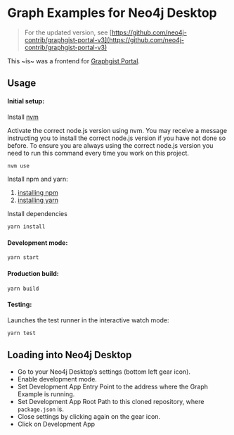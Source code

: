 # Graph Examples for Neo4j Desktop

> For the updated version, see [https://github.com/neo4j-contrib/graphgist-portal-v3](https://github.com/neo4j-contrib/graphgist-portal-v3)




This ~is~ was a frontend for [Graphgist Portal](https://portal.graphgist.org/).

## Usage

#### Initial setup:

Install [nvm](https://github.com/creationix/nvm#installation)

Activate the correct node.js version using nvm.  You may receive a message instructing you to install the
correct node.js version if you have not done so before.  To ensure you are always using the correct node.js version
you need to run this command every time you work on this project.

```bash
nvm use
```

Install npm and yarn:

1. [installing npm](https://www.npmjs.com/get-npm)
2. [installing yarn](https://yarnpkg.com/en/docs/install)

Install dependencies

```bash
yarn install
```

#### Development mode:

```bash
yarn start
```

#### Production build:

```bash
yarn build
```

#### Testing:

Launches the test runner in the interactive watch mode:

```bash
yarn test
```

## Loading into Neo4j Desktop

* Go to your Neo4j Desktop’s settings (bottom left gear icon).
* Enable development mode.
* Set Development App Entry Point to the address where the Graph Example is running.
* Set Development App Root Path to this cloned repository, where `package.json` is.
* Close settings by clicking again on the gear icon.
* Click on Development App

